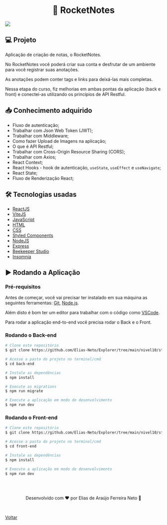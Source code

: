 <h1 align="center">📝 RocketNotes</h1>

<img src="./.github/rocketnotes.gif">

<br>

## 💻 Projeto

Aplicação de criação de notas, o RocketNotes.

No RocketNotes você poderá criar sua conta e desfrutar de um ambiente para você registrar suas anotações.

As anotações podem conter tags e links para deixá-las mais completas.

Nessa etapa do curso, fiz melhorias em ambas pontas da aplicação (back e front) e conectei-as utilizando os princípios de API Restful.

## 📥 Conhecimento adquirido

- Fluxo de autenticação;
- Trabalhar com Json Web Token (JWT);
- Trabalhar com Middleware;
- Como fazer Upload de Imagens na aplicação;
- O que é API Restful;
- Trabalhar com Cross-Origin Resource Sharing (CORS);
- Trabalhar com Axios;
- React Context;
- React Hooks - hook de autenticação, `useState`, `useEffect` e `useNavigate`;
- React State;
- Fluxo de Renderização React;

## 🛠 Tecnologias usadas

- [ReactJS](https://pt-br.reactjs.org/)
- [ViteJS](https://vitejs.dev/)
- [JavaScript](https://developer.mozilla.org/en-US/docs/Learn/JavaScript)
- [HTML](https://developer.mozilla.org/pt-BR/docs/Learn/HTML)
- [CSS](https://developer.mozilla.org/pt-BR/docs/Web/CSS)
- [Styled Components](https://styled-components.com/)
- [NodeJS](https://nodejs.org/en/)
- [Express](https://developer.mozilla.org/en-US/docs/Learn/Server-side/Express_Nodejs)
- [Beekeeper Studio](https://www.beekeeperstudio.io/)
- [Insomnia](https://insomnia.rest/download)

## ▶ Rodando a Aplicação

### Pré-requisitos

Antes de começar, você vai precisar ter instalado em sua máquina as seguintes ferramentas:
[Git](https://git-scm.com), [Node.js](https://nodejs.org/en/).

Além disto é bom ter um editor para trabalhar com o código como [VSCode](https://code.visualstudio.com/).

Para rodar a aplicação end-to-end você precisa rodar o Back e o Front.

### Rodando o Back-end

```bash
# Clone este repositório
$ git clone https://github.com/Elias-Neto/Explorer/tree/main/nivel10/stage/rocketnotes/back-end

# Acesse a pasta do projeto no terminal/cmd
$ cd back-end

# Instale as dependências
$ npm install

# Execute as migrations
$ npm run migrate

# Execute a aplicação em modo de desenvolvimento
$ npm run dev
```

### Rodando o Front-end

```bash
# Clone este repositório
$ git clone https://github.com/Elias-Neto/Explorer/tree/main/nivel10/stage/rocketnotes/front-end

# Acesse a pasta do projeto no terminal/cmd
$ cd front-end

# Instale as dependências
$ npm install

# Execute a aplicação em modo de desenvolvimento
$ npm run dev
```

<br>
<br>

<p align="center"> Desenvolvido com ❤ por Elias de Araújo Ferreira Neto 👋 <p>

<br>

<a href="../README.md">Voltar</a>
